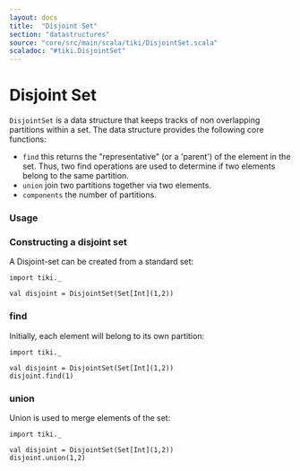 ```yaml
---
layout: docs 
title:  "Disjoint Set"
section: "datastructures"
source: "core/src/main/scala/tiki/DisjointSet.scala"
scaladoc: "#tiki.DisjointSet"
---
```

# Disjoint Set

`DisjointSet` is a data structure that keeps tracks of non overlapping partitions within a set.
The data structure provides the following core functions:

- `find` this returns the "representative" (or a 'parent') of the element in the set. Thus, two find operations
are used to determine if two elements belong to the same partition.
- `union` join two partitions together via two elements.
- `components` the number of partitions.

### Usage

### Constructing a disjoint set

A Disjoint-set can be created from a standard set:

```tut
import tiki._

val disjoint = DisjointSet(Set[Int](1,2))
```

### find

Initially, each element will belong to its own partition:

```tut
import tiki._

val disjoint = DisjointSet(Set[Int](1,2))
disjoint.find(1)
```

### union

Union is used to merge elements of the set:

```tut
import tiki._

val disjoint = DisjointSet(Set[Int](1,2))
disjoint.union(1,2)

```
